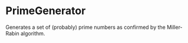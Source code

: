 # PrimeGenerator
Generates a set of (probably) prime numbers as confirmed by the Miller-Rabin algorithm. 
